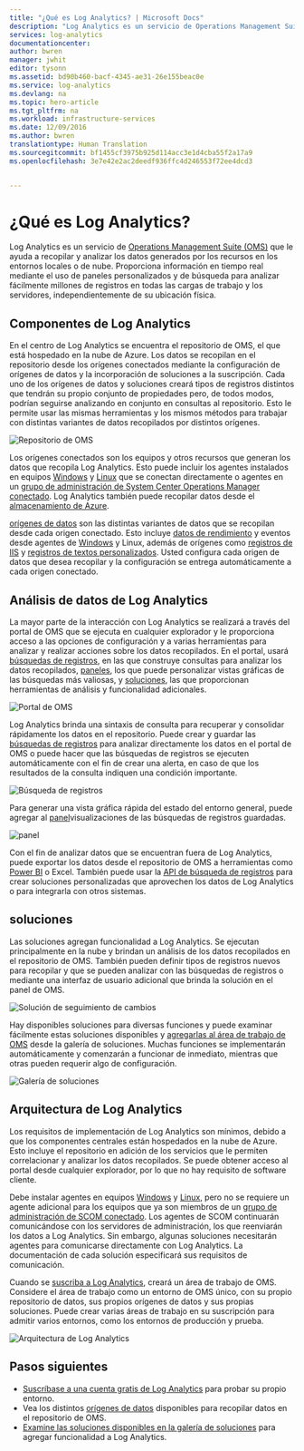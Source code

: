 ```yaml
---
title: "¿Qué es Log Analytics? | Microsoft Docs"
description: "Log Analytics es un servicio de Operations Management Suite (OMS) que le ayuda a recopilar y analizar los datos operativos generados por los recursos en los entornos locales o de nube.  En este artículo se proporciona una breve información general sobre los distintos componentes de Log Analytics, además de vínculos a contenido detallado."
services: log-analytics
documentationcenter: 
author: bwren
manager: jwhit
editor: tysonn
ms.assetid: bd90b460-bacf-4345-ae31-26e155beac0e
ms.service: log-analytics
ms.devlang: na
ms.topic: hero-article
ms.tgt_pltfrm: na
ms.workload: infrastructure-services
ms.date: 12/09/2016
ms.author: bwren
translationtype: Human Translation
ms.sourcegitcommit: bf1455cf3975b925d114acc3e1d4cba55f2a17a9
ms.openlocfilehash: 3e7e42e2ac2deedf936ffc4d246553f72ee4dcd3


---
```

# <a name="what-is-log-analytics"></a>¿Qué es Log Analytics?
Log Analytics es un servicio de [Operations Management Suite \(OMS\)](../operations-management-suite/operations-management-suite-overview.md) que le ayuda a recopilar y analizar los datos generados por los recursos en los entornos locales o de nube. Proporciona información en tiempo real mediante el uso de paneles personalizados y de búsqueda para analizar fácilmente millones de registros en todas las cargas de trabajo y los servidores, independientemente de su ubicación física.

## <a name="log-analytics-components"></a>Componentes de Log Analytics
En el centro de Log Analytics se encuentra el repositorio de OMS, el que está hospedado en la nube de Azure.  Los datos se recopilan en el repositorio desde los orígenes conectados mediante la configuración de orígenes de datos y la incorporación de soluciones a la suscripción.  Cada uno de los orígenes de datos y soluciones creará tipos de registros distintos que tendrán su propio conjunto de propiedades pero, de todos modos, podrían seguirse analizando en conjunto en consultas al repositorio.  Esto le permite usar las mismas herramientas y los mismos métodos para trabajar con distintas variantes de datos recopilados por distintos orígenes.

![Repositorio de OMS](media/log-analytics-overview/overview.png)

Los orígenes conectados son los equipos y otros recursos que generan los datos que recopila Log Analytics.  Esto puede incluir los agentes instalados en equipos [Windows](log-analytics-windows-agents.md) y [Linux](log-analytics-linux-agents.md) que se conectan directamente o agentes en un [grupo de administración de System Center Operations Manager conectado](log-analytics-om-agents.md).  Log Analytics también puede recopilar datos desde el [almacenamiento de Azure](log-analytics-azure-storage.md).

[orígenes de datos](log-analytics-data-sources.md) son las distintas variantes de datos que se recopilan desde cada origen conectado.  Esto incluye [datos de rendimiento](log-analytics-data-sources-performance-counters.md) y eventos desde agentes de [Windows](log-analytics-data-sources-windows-events.md) y Linux, además de orígenes como [registros de IIS](log-analytics-data-sources-iis-logs.md) y [registros de textos personalizados](log-analytics-data-sources-custom-logs.md).  Usted configura cada origen de datos que desea recopilar y la configuración se entrega automáticamente a cada origen conectado.

## <a name="analyzing-log-analytics-data"></a>Análisis de datos de Log Analytics
La mayor parte de la interacción con Log Analytics se realizará a través del portal de OMS que se ejecuta en cualquier explorador y le proporciona acceso a las opciones de configuración y a varias herramientas para analizar y realizar acciones sobre los datos recopilados.  En el portal, usará [búsquedas de registros](log-analytics-log-searches.md), en las que construye consultas para analizar los datos recopilados, [paneles](log-analytics-dashboards.md), los que puede personalizar vistas gráficas de las búsquedas más valiosas, y [soluciones](log-analytics-add-solutions.md), las que proporcionan herramientas de análisis y funcionalidad adicionales.

![Portal de OMS](media/log-analytics-overview/portal.png)

Log Analytics brinda una sintaxis de consulta para recuperar y consolidar rápidamente los datos en el repositorio.  Puede crear y guardar las [búsquedas de registros](log-analytics-log-searches.md) para analizar directamente los datos en el portal de OMS o puede hacer que las búsquedas de registros se ejecuten automáticamente con el fin de crear una alerta, en caso de que los resultados de la consulta indiquen una condición importante.

![Búsqueda de registros](media/log-analytics-overview/log-search.png)

Para generar una vista gráfica rápida del estado del entorno general, puede agregar al [panel](log-analytics-dashboards.md)visualizaciones de las búsquedas de registros guardadas.   

![panel](media/log-analytics-overview/dashboard.png)

Con el fin de analizar datos que se encuentran fuera de Log Analytics, puede exportar los datos desde el repositorio de OMS a herramientas como [Power BI](log-analytics-powerbi.md) o Excel.  También puede usar la [API de búsqueda de registros](log-analytics-log-search-api.md) para crear soluciones personalizadas que aprovechen los datos de Log Analytics o para integrarla con otros sistemas.

## <a name="solutions"></a>soluciones
Las soluciones agregan funcionalidad a Log Analytics.  Se ejecutan principalmente en la nube y brindan un análisis de los datos recopilados en el repositorio de OMS. También pueden definir tipos de registros nuevos para recopilar y que se pueden analizar con las búsquedas de registros o mediante una interfaz de usuario adicional que brinda la solución en el panel de OMS.  

![Solución de seguimiento de cambios](media/log-analytics-overview/change-tracking.png)

Hay disponibles soluciones para diversas funciones y puede examinar fácilmente estas soluciones disponibles y [agregarlas al área de trabajo de OMS](log-analytics-add-solutions.md) desde la galería de soluciones.  Muchas funciones se implementarán automáticamente y comenzarán a funcionar de inmediato, mientras que otras pueden requerir algo de configuración.

![Galería de soluciones](media/log-analytics-overview/solution-gallery.png)

## <a name="log-analytics-architecture"></a>Arquitectura de Log Analytics
Los requisitos de implementación de Log Analytics son mínimos, debido a que los componentes centrales están hospedados en la nube de Azure.  Esto incluye el repositorio en adición de los servicios que le permiten correlacionar y analizar los datos recopilados.  Se puede obtener acceso al portal desde cualquier explorador, por lo que no hay requisito de software cliente.

Debe instalar agentes en equipos [Windows](log-analytics-windows-agents.md) y [Linux](log-analytics-linux-agents.md), pero no se requiere un agente adicional para los equipos que ya son miembros de un [grupo de administración de SCOM conectado](log-analytics-om-agents.md).  Los agentes de SCOM continuarán comunicándose con los servidores de administración, los que reenviarán los datos a Log Analytics.  Sin embargo, algunas soluciones necesitarán agentes para comunicarse directamente con Log Analytics.  La documentación de cada solución especificará sus requisitos de comunicación.

Cuando se [suscriba a Log Analytics](log-analytics-get-started.md), creará un área de trabajo de OMS.  Considere el área de trabajo como un entorno de OMS único, con su propio repositorio de datos, sus propios orígenes de datos y sus propias soluciones. Puede crear varias áreas de trabajo en su suscripción para admitir varios entornos, como los entornos de producción y prueba.

![Arquitectura de Log Analytics](media/log-analytics-overview/architecture.png)

## <a name="next-steps"></a>Pasos siguientes
* [Suscríbase a una cuenta gratis de Log Analytics](log-analytics-get-started.md) para probar su propio entorno.
* Vea los distintos [orígenes de datos](log-analytics-data-sources.md) disponibles para recopilar datos en el repositorio de OMS.
* [Examine las soluciones disponibles en la galería de soluciones](log-analytics-add-solutions.md) para agregar funcionalidad a Log Analytics.




<!--HONumber=Dec16_HO2-->


